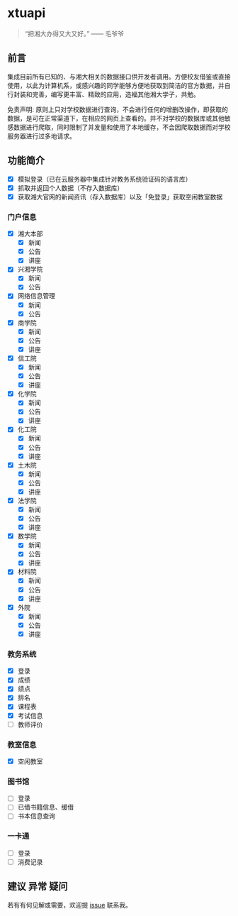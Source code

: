 # xtuapi

> “把湘大办得又大又好。” —— 毛爷爷

## 前言

集成目前所有已知的、与湘大相关的数据接口供开发者调用。方便校友借鉴或直接使用，以此为计算机系，或感兴趣的同学能够方便地获取到简洁的官方数据，并自行封装和完善，编写更丰富、精致的应用，造福其他湘大学子，共勉。

免责声明: 原则上只对学校数据进行查询，不会进行任何的增删改操作，即获取的数据，是可在正常渠道下，在相应的网页上查看的。并不对学校的数据库或其他敏感数据进行爬取，同时限制了并发量和使用了本地缓存，不会因爬取数据而对学校服务器进行过多地请求。

## 功能简介

- [x] 模拟登录（已在云服务器中集成针对教务系统验证码的语言库）
- [x] 抓取并返回个人数据（不存入数据库）
- [x] 获取湘大官网的新闻资讯（存入数据库）以及「免登录」获取空闲教室数据

### 门户信息

- [x] 湘大本部
  - [x] 新闻
  - [x] 公告
  - [x] 讲座
- [x] 兴湘学院
  - [x] 新闻
  - [x] 公告
- [x] 网络信息管理
  - [x] 新闻
  - [x] 公告
- [x] 商学院
  - [x] 新闻
  - [x] 公告
  - [x] 讲座
- [x] 信工院
  - [x] 新闻
  - [x] 公告
  - [x] 讲座
- [x] 化学院
  - [x] 新闻
  - [x] 公告
  - [x] 讲座
- [x] 化工院
  - [x] 新闻
  - [x] 公告
  - [x] 讲座
- [x] 土木院
  - [x] 新闻
  - [x] 公告
  - [x] 讲座
- [x] 法学院
  - [x] 新闻
  - [x] 公告
  - [x] 讲座
- [x] 数学院
  - [x] 新闻
  - [x] 公告
  - [x] 讲座
- [x] 材料院
  - [x] 新闻
  - [x] 公告
  - [x] 讲座
- [x] 外院
  - [x] 新闻
  - [x] 公告
  - [x] 讲座

### 教务系统

- [x] 登录
- [x] 成绩
- [x] 绩点
- [x] 排名
- [x] 课程表
- [x] 考试信息
- [ ] 教师评价

### 教室信息

- [x] 空闲教室

### 图书馆

- [ ] 登录
- [ ] 已借书籍信息、缓借
- [ ] 书本信息查询

### 一卡通

- [ ] 登录
- [ ] 消费记录

## 建议 异常 疑问

若有有何见解或需要，欢迎提 [issue](https://github.com/xtuJSer/xtuapi/issues/new) 联系我。
